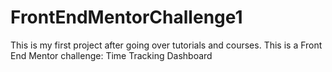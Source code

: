 # FrontEndMentorChallenge1
This is my first project after going over tutorials and courses. This is a Front End Mentor challenge: Time Tracking Dashboard
